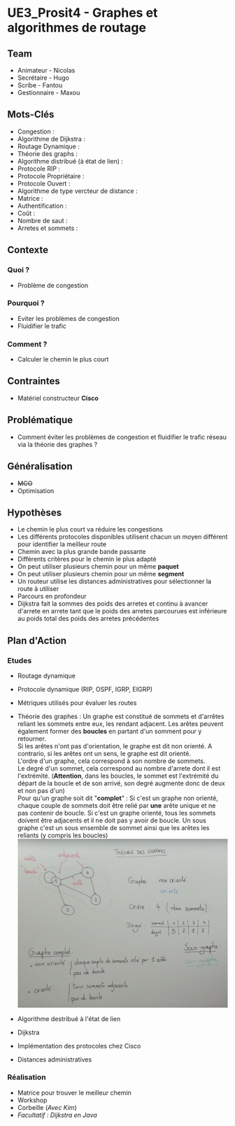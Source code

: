 # UE3_Prosit4 - Graphes et algorithmes de routage

## Team
 * Animateur - Nicolas
 * Secrétaire - Hugo
 * Scribe - Fantou
 * Gestionnaire - Maxou

## Mots-Clés
 * Congestion : 
 * Algorithme de Dijkstra : 
 * Routage Dynamique : 
 * Théorie des graphs : 
 * Algorithme distribué (à état de lien) : 
 * Protocole RIP : 
 * Protocole Propriétaire : 
 * Protocole Ouvert : 
 * Algorithme de type vercteur de distance : 
 * Matrice : 
 * Authentification : 
 * Coût : 
 * Nombre de saut : 
 * Arretes et sommets : 

## Contexte
### Quoi ?
 * Problème de congestion

### Pourquoi ?
 * Eviter les problèmes de congestion
 * Fluidifier le trafic

### Comment ?
 * Calculer le chemin le plus court

## Contraintes
 * Matériel constructeur **Cisco**

## Problématique
 * Comment éviter les problèmes de congestion et fluidifier le trafic réseau via la théorie des graphes ?

## Généralisation
 * ~~MCO~~
 * Optimisation

## Hypothèses
 * Le chemin le plus court va réduire les congestions
 * Les différents protocoles disponibles utilisent chacun un moyen différent pour identifier la meilleur route
 * Chemin avec la plus grande bande passante
 * Différents critères pour le chemin le plus adapté
 * On peut utiliser plusieurs chemin pour un même **paquet**
 * On peut utiliser plusieurs chemin pour un même **segment**
 * Un routeur utilise les distances administratives pour sélectionner la route à utiliser
 * Parcours en profondeur
 * Dijkstra fait la sommes des poids des arretes et continu à avancer d'arrete en arrete tant que le poids des arretes parcourues est inférieure au poids total des poids des arretes précédentes

## Plan d'Action
### Etudes
 * Routage dynamique

 * Protocole dynamique (RIP, OSPF, IGRP, EIGRP)

 * Métriques utilisés pour évaluer les routes

 * Théorie des graphes :
 Un graphe est constitué de sommets et d'arrêtes reliant les sommets entre eux, les rendant adjacent. Les arêtes peuvent également former des **boucles** en partant d'un somment pour y retourner.  
 Si les arêtes n'ont pas d'orientation, le graphe est dit non orienté. A contrario, si les arêtes ont un sens, le graphe est dit orienté.  
 L'ordre d'un graphe, cela correspond à son nombre de sommets.  
 Le degré d'un sommet, cela correspond au nombre d'arrete dont il est l'extrémité. (**Attention**, dans les boucles, le sommet est l'extrémité du départ de la boucle et de son arrivé, son degré augmente donc de deux et non pas d'un)  
 Pour qu'un graphe soit dit "**complet**" : Si c'est un graphe non orienté, chaque couple de sommets doit être relié par **une** arête unique et ne pas contenir de boucle. Si c'est un graphe orienté, tous les sommets doivent être adjacents et il ne doit pas y avoir de boucle.
 Un sous graphe c'est un sous ensemble de sommet ainsi que les arêtes les reliants (y compris les boucles)
 ![Base des graphes](imgFantou/graphe_base.png)

  * Algorithme destribué à l'état de lien

  * Dijkstra

 * Implémentation des protocoles chez Cisco

 * Distances administratives

### Réalisation
 * Matrice pour trouver le meilleur chemin
 * Workshop
 * Corbeille (*Avec Kim*)
 * *Facultatif : Dijkstra en Java*
